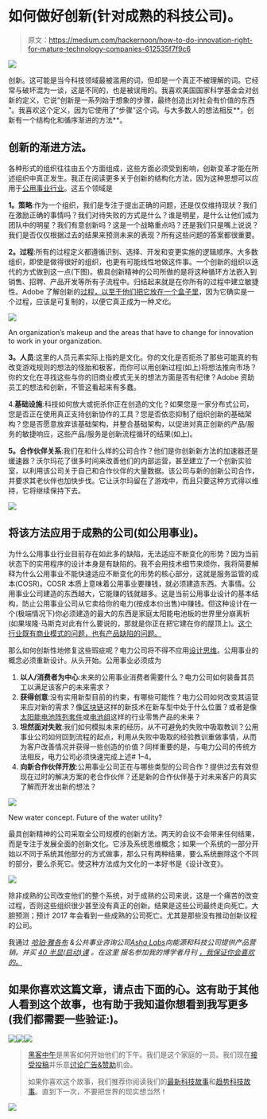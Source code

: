 # 如何做好创新(针对成熟的科技公司)。

> 原文：<https://medium.com/hackernoon/how-to-do-innovation-right-for-mature-technology-companies-612535f7f9c6>

![](img/5b25662a06d99485ef73704fa30fec31.png)

创新。这可能是当今科技领域最被滥用的词，但却是一个真正不被理解的词。它经常与破坏混为一谈，这是不同的，也是被误用的。我喜欢美国国家科学基金会对创新的定义，它说“创新是一系列始于想象的步骤，最终创造出对社会有价值的东西 ”。我喜欢这个定义，因为它使用了“步骤”这个词。与大多数人的想法相反**，创新有一个结构化和循序渐进的方法**。

## 创新的渐进方法。

各种形式的组织往往由五个方面组成，这些方面必须受到影响，创新变革才能在所述组织中真正发生。我正在阅读更多关于创新的结构化方法，因为这种思想可以应用于[公用事业行业](https://hackernoon.com/why-we-all-need-tesla-solarcity-to-happen-aka-building-an-antifragile-grid-112df519238)。这五个领域是

**1。策略**:作为一个组织，我们是专注于提出正确的问题，还是仅仅维持现状？我们在激励正确的事情吗？我们对待失败的方式是什么？谁是明星，是什么让他们成为团队中的明星？我们有意创新吗？这是一个战略重点吗？还是我们只是嘴上说说？我们是否仅仅根据过去的结果来预测未来的表现？所有这些问题的答案都很重要。

**2。过程**:所有的过程定义都遵循识别、选择、开发和变更实施的逻辑顺序。大多数组织，即使是做得很好的组织，也更有可能线性地做这件事。一个创新的组织以迭代的方式做到这一点(下图)。极具创新精神的公司所做的是将这种循环方法嵌入到销售、招聘、产品开发等所有子流程中。归结起来就是在你所有的过程中建立敏捷性。Adobe 了解创新的[过程，以至于他们把它放在一个盒子里](https://kickbox.adobe.com/)，因为它确实是一个过程，应该是可复制的，以便它真正成为一种*文化*。

![](img/49afc59eb7a0ca6b92212aba0b0bd99e.png)

An organization’s makeup and the areas that have to change for innovation to work in your organization.

**3。人员**:这里的人员元素实际上指的是文化。你的文化是否扼杀了那些可能真的有改变游戏规则的想法的怪胎和极客，而你可以用创新过程(如上)将想法推向市场？你的文化在寻找这些与你的旧商业模式无关的想法方面是否有纪律？Adobe 资助员工的想法和创新，不管这看起来有多蠢。

4.**基础设施**:科技如何放大或扼杀你正在创造的文化？如果您是一家分布式公司，您是否正在使用真正支持创新协作的工具？您是否依恋抑制了组织创新的基础架构？您是否愿意放弃该基础架构，并整合基础架构，以促进对真正创新的产品/服务的敏捷响应，这些产品/服务是创新流程循环的结果(如上)。

**5。合作伙伴关系**:我们在和什么样的公司合作？他们是你创新新方法的加速器还是缓速器？沃尔玛花了很多时间来改善他们的内部运营，甚至建立了一个创新实验室，以利用该公司关于自己和合作伙伴的大量数据。该公司与新的创新公司合作，并要求其老伙伴也加快步伐。它让沃尔玛留在了游戏中，而且只要这种方式得以维持，它将继续保持下去。

![](img/d62124f5b1a3e79901a26e92a04e2891.png)

## 将该方法应用于成熟的公司(如公用事业)。

为什么公用事业行业目前存在如此多的缺陷，无法适应不断变化的形势？因为当前状态下的实用程序的设计本身是有缺陷的。我不会用技术细节来烦你，我将简要解释为什么公用事业不能快速适应不断变化的形势的核心部分，这就是服务监管的成本(COSR)。COSR 本质上意味着公用事业要赚钱，就必须建造东西。大事情。公用事业公司建造的东西越大，它能赚的钱就越多。这是当前公用事业设计的基本结构，防止公用事业公司从它卖给你的电力(按成本价出售)中赚钱。但这种设计在一个(极端情况下)你必须建造的最大的东西是家庭太阳能电池板的世界里分崩离析(如果埃隆·马斯克对此有什么要说的，那就是你正在把它建在你的屋顶上)。[这个行业既有商业模式的问题，也有产品缺陷的问题。](/@seyi_fab/how-to-compete-when-ge-tesla-have-sights-on-your-business-305f74a11795#.j800dorrk)

那么如何创新性地修复这些瑕疵呢？电力公司将不得不应用[设计思维](http://www.slideshare.net/Pietel/the-role-of-design-thinking)。公用事业的概念必须重新设计。从头开始。公用事业必须成为

1.  **以人/消费者为中心**:未来的公用事业消费者需要什么？电力公司如何装备其员工以满足该客户的未来需求？
2.  **获得创意**:没有实用新型目前的约束，有哪些可能性？电力公司如何改变其运营来应对新的需求？像[区块链](https://hackernoon.com/blockchain-and-the-utility-industry-aka-beauty-and-the-beast-9dd98565012d#.zba1ol2tm)这样的新技术在新车型中处于什么位置？或者是像[太阳能电池阵列套件](http://amzn.to/2iXRjYG)或[电池组](http://amzn.to/2iXMTB9)这样的行业零售产品的未来？
3.  **坦然面对失败**:我们如何模拟未来的经历，从不可避免的失败中吸取教训？公用事业公司如何回到流程的起点，利用从失败中吸取的经验教训重做事情，从而为客户改善情况并获得一些创造的价值？同样重要的是，与电力公司的传统方法相反，电力公司必须快速完成上述# 1–4。
4.  **向新合作伙伴开放**:公用事业公司正在与哪些类型的公司合作？提供过去有效但现在过时的解决方案的老合作伙伴？还是新的合作伙伴基于对未来客户的真实了解而开发出新的想法？

![](img/81934e72d545eb6877a3906b4e3c8944.png)

New water concept. Future of the water utility?

最具创新精神的公司采取全公司规模的创新方法。两天的会议不会带来任何结果，而是专注于发展全面的创新文化。它涉及系统思维概念；如果一个系统的一部分开始以不同于系统其他部分的方式做事，那么只有两种结果，要么系统删除这个不同的部分，要么杀死它。使这种方法成为文化的一本好书是《设计改变》。

[![](img/6d82b1ee9f4de63cde755fd202a15447.png)](http://amzn.to/2i3LuJw)

除非成熟的公司改变他们的整个系统，对于成熟的公司来说，这是一个痛苦的改变过程，否则这些组织很少甚至没有真正的创新。结果是这些公司最终走向死亡。大胆预测；预计 2017 年会看到一些成熟的公司死亡。尤其是那些没有推动创新议程的公司。

我通过 [*哈珀·雅各布*](http://harperjacobs.com) *&公共事业咨询公司*[*Asha Labs*](http://www.asha-labs.com)*向能源和科技公司提供产品营销。并买* [*40 半显(启动)课*](http://www.amazon.com/dp/B01MQSYHNH) *。在这里* *报名参加我的博学者月刊* [*，我保证你会喜欢的。*](https://www.getrevue.co/profile/seyifabo?utm_campaign=Issue&utm_content=forwarded&utm_medium=email&utm_source=Seyi+Fabode)

## 如果你喜欢这篇文章，请点击下面的心。这有助于其他人看到这个故事，也有助于我知道你想看到我写更多(我们都需要一些验证:)。

[![](img/50ef4044ecd4e250b5d50f368b775d38.png)](http://bit.ly/HackernoonFB)[![](img/979d9a46439d5aebbdcdca574e21dc81.png)](https://goo.gl/k7XYbx)[![](img/2930ba6bd2c12218fdbbf7e02c8746ff.png)](https://goo.gl/4ofytp)

> [黑客中午](http://bit.ly/Hackernoon)是黑客如何开始他们的下午。我们是这个家庭的一员。我们现在[接受投稿](http://bit.ly/hackernoonsubmission)并乐意[讨论广告&赞助](mailto:partners@amipublications.com)机会。
> 
> 如果你喜欢这个故事，我们推荐你阅读我们的[最新科技故事](http://bit.ly/hackernoonlatestt)和[趋势科技故事](https://hackernoon.com/trending)。直到下一次，不要把世界的现实想当然！

![](img/be0ca55ba73a573dce11effb2ee80d56.png)